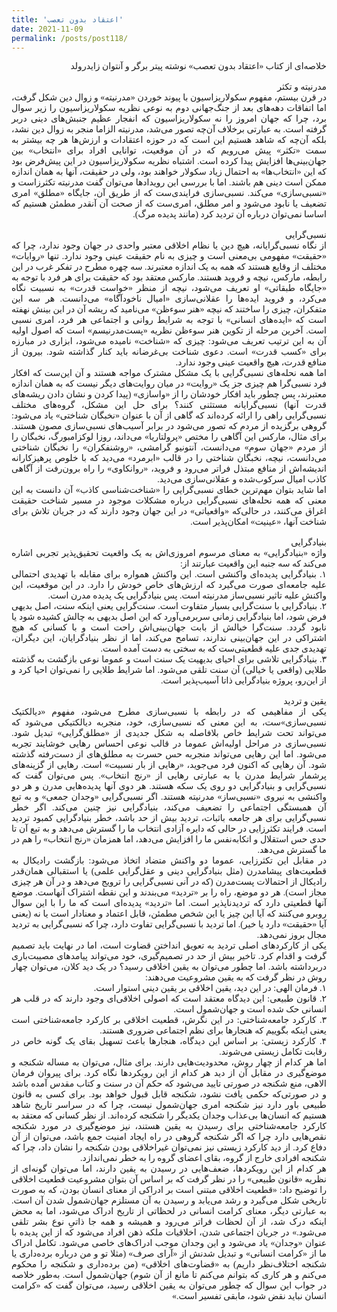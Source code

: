 ```yaml
---
title: 'اعتقاد بدون تعصب'
date: 2021-11-09
permalink: /posts/post118/
---
```

<div align="justify" dir="rtl" style="font-family:vazir;">

خلاصه‌ای از کتاب «اعتقاد بدون تعصب» نوشته پیتر برگر و آنتوان زایدرولد<br>
<br>
مدرنیته و تکثر<br>
در قرن بیستم، مفهوم سکولاریزاسیون با پیوند خوردن «مدرنیته» و زوال دین شکل گرفت، اما اتفاقات دهه‌های بعد از جنگ‌جهانی دوم به نوعی نظریه سکولاریزاسیون را زیر سوال برد، چرا که جهان امروز را نه سکولاریزاسیون که انفجار عظیم جنبش‌های دینی دربر گرفته است. به عبارتی برخلاف آن‌چه تصور می‌شد، مدرنیته الزاما منجر به زوال دین نشد، بلکه آن‌چه که شاهد هستیم این است که در حوزه اعتقادات و ارزش‌ها هر چه بیشتر به سمت «تکثر» پیش می‌رویم که در آن موقعیت، توانایی افراد برای «انتخاب» بین جهان‌بینی‌ها افزایش پیدا کرده است. اشتباه نظریه سکولاریزاسیون در این پیش‌فرض بود که این «انتخاب‌ها» به احتمال زیاد سکولار خواهند بود، ولی در حقیقت، آنها به همان اندازه ممکن است دینی هم باشند. اما با بررسی این رویدادها می‌توان گفت مدرنیته تکثرزاست و «نسبی‌سازی» می‌کند. نسبی‌سازی فرایندی‌ست که از طریق آن، جایگاه «مطلق» امری تضعیف یا نابود می‌شود و امر مطلق، امری‌ست که از صحت آن آنقدر مطمئن هستیم که اساسا نمی‌توان درباره آن تردید کرد (مانند پدیده مرگ). <br>
<br>
نسبی‌گرایی<br>
از نگاه نسبی‌گرایانه، هیچ دین یا نظام اخلاقی معتبر واحدی در جهان وجود ندارد، چرا که «حقیقت» مفهومی بی‌معنی است و چیزی به نام حقیقت عینی وجود ندارد. تنها «روایات» مختلف از وقایع هستند که همه به یک اندازه معتبرند. سه چهره مطرح در تفکر غرب در این رابطه، مارکس، نیچه و فروید هستند. مارکس معتقد بود که حقیقت برای هر فرد با توجه به «جایگاه طبقاتی» او تعریف می‌شود، نیچه از منظر «خواست قدرت» به نسبیت نگاه می‌کرد، و فروید ایده‌ها را عقلانی‌سازی «امیال ناخودآگاه» می‌دانست. هر سه این متفکران، چیزی را ساختند که نیچه «هنر سوءظن» می‌نامید که ریشه آن در این بینش نهفته است که «ایده‌های انسانی» با توجه به شرایط روانی و اجتماعی هر فرد، امری نسبی است. آخرین مرحله از تکوین هنر سوءظن نظریه «پست‌مدرنیسم» است که اصول اولیه آن به این ترتیب تعریف می‌شود: چیزی که «شناخت» نامیده می‌شود، ابزاری در مبارزه برای «کسب قدرت» است. دعوی شناخت بی‌غرضانه باید کنار گذاشته شود. بیرون از منافع قدرت، هیچ واقعیت عینی وجود ندارد.<br>
اما همه نحله‌های نسبی‌گرایی با یک مشکل مشترک مواجه هستند و آن این‌ست که افکار فرد نسبی‌گرا هم چیزی جز یک «روایت» در میان روایت‌های دیگر نیست که به همان اندازه معتبرند، پس چطور باید افکار خودشان را از «واسازی» (پیدا کردن و نشان دادن ریشه‌های قدرت آنها) نسبی‌گرایانه مستثنی کنند؟ برای حل این مشکل، گروه‌های مختلف نسبی‌گرایی راهی را ارائه کرده‌اند که گاهی از آن با عنوان «نخبگان شناختی» یاد می‌شود: گروهی برگزیده از مردم که تصور می‌شود در برابر آسیب‌های نسبی‌سازی مصون هستند. برای مثال، مارکس این آگاهی را مختص «پرولتاریا» می‌داند، روزا لوکزامبورگ، نخبگان را از مردم «جهان سوم» می‌دانست، آنتونیو گرامشی، «روشنفکران» را نخبگان شناختی می‌دانست، نیچه، نخبگان شناختی را در قالب «ابرمرد» می‌دید که با خلوص پرهیزکارانه اندیشه‌اش از منافع مبتذل فراتر می‌رود و فروید، «روانکاوی» را راه برون‌رفت از آگاهی کاذب امیال سرکوب‌شده و عقلانی‌سازی می‌دید.<br>
اما شاید بتوان مهم‌ترین خطای نسبی‌گرایی را «شناخت‌شناسی کاذب» آن دانست به این معنی که همه نحله‌های نسبی‌گرایی درباره مشکلات موجود در مسیر شناخت حقیقت اغراق می‌کنند، در حالی‌که «واقعیاتی» در این جهان وجود دارند که در جریان تلاش برای شناخت آنها، «عینیت» امکان‌پذیر است.<br>
<br>
بنیادگرایی<br>
واژه «بنیادگرایی» به معنای مرسوم امروزی‌اش به یک واقعیت تحقیق‌پذیر تجربی اشاره می‌کند که سه جنبه این واقعیت عبارتند از:<br>
۱. بنیادگرایی پدیده‌ای واکنشی است. این واکنش همواره برای مقابله با تهدیدی احتمالی علیه جامعه‌ای صورت می‌گیرد که ارزش‌های خاص خودش را دارد. در این موقعیت، این واکنش علیه تاثیر نسبی‌ساز مدرنیته است. پس بنیادگرایی یک پدیده مدرن است.<br>
۲. بنیادگرایی با سنت‌گرایی بسیار متفاوت است. سنت‌گرایی یعنی اینکه سنت، اصل بدیهی فرض شود، اما بنیادگرایی زمانی سربرمی‌آورد که این اصل بدیهی به چالش کشیده شود یا نابود گردد. سنت‌گرا خیالش از بابت جهان‌بینی‌اش راحت است و با کسانی که هیچ اشتراکی در این جهان‌بینی ندارند، تسامح می‌کند، اما از نظر بنیادگرایان، این دیگران، تهدیدی جدی علیه قطعیتی‌ست که به سختی به دست آمده است.<br>
۳. بنیادگرایی تلاشی برای احیای بدیهیت یک سنت است و عموما نوعی بازگشت به گذشته طلایی (واقعی یا خیالی) آن سنت تلقی می‌شود. اما شرایط طلایی را نمی‌توان احیا کرد و از این‌رو، پروژه بنیادگرایی ذاتا آسیب‌پذیر است.<br>
<br>
یقین و تردید<br>
یکی از مفاهیمی که در رابطه با نسبی‌سازی مطرح می‌شود، مفهوم «دیالکتیک نسبی‌سازی»ست، به این معنی که نسبی‌سازی، خود، منجربه دیالکتیکی می‌شود که می‌تواند تحت شرایط خاص بلافاصله به شکل جدیدی از «مطلق‌گرایی» تبدیل شود. نسبی‌سازی در مراحل اولیه‌اش عموما در قالب نوعی احساس رهایی خوشایند تجربه می‌شود. اما این رهایی می‌تواند منجربه حس حسرت به مطلق‌های از دست‌رفته گذشته شود. آن رهایی که اکنون فرد می‌جوید، «رهایی از بار نسبیت» است. رهایی از گزینه‌های پرشمار شرایط مدرن یا به عبارتی رهایی از «رنج انتخاب». پس می‌توان گفت که نسبی‌گرایی و بنیادگرایی دو روی یک سکه هستند. هر دوی آنها پدیده‌هایی مدرن و هر دو واکنشی به نیروی «نسبی‌ساز» مدرنیته هستند. اگر نسبی‌گرایی «وجدان جمعی» و به تبع آن همبستگی اجتماعی را تضعیف می‌کند، بنیادگرایی نیز چنین می‌کند. اگر خطر نسبی‌گرایی برای هر جامعه باثبات، تردید بیش از حد باشد، خطر بنیادگرایی کمبود تردید است. فرایند تکثرزایی در حالی که دایره آزادی انتخاب ما را گسترش می‌دهد و به تبع آن تا حدی حس استقلال و اتکابه‌نفس ما را افزایش می‌دهد، اما همزمان «رنج انتخاب» را هم در ما گسترش می‌دهد.<br>
در مقابل این تکثرزایی، عموما دو واکنش متضاد اتخاذ می‌شود: بازگشت رادیکال به قطعیت‌های پیشامدرن (مثل بنیادگرایی دینی و عقل‌گرایی علمی) یا استقبالی همان‌قدر رادیکال از احتمالات پست‌مدرن (که در آنی نسبی‌گرایی را ترویج می‌دهد و در آن هر چیزی مجاز است). هر دو موضع، راه را بر «تردید» می‌بندند و این نقطه اشتراک آنهاست. موضع آنها قطعیتی دارد که تردیدناپذیر است. اما «تردید» پدید‌ه‌ای است که ما را با این سوال روبرو می‌کنند که آیا این چیز یا این شخص مطمئن، قابل اعتماد و معنادار است یا نه (یعنی آیا «حقیقت» دارد یا خیر). اما تردید با نسبی‌گرایی تفاوت دارد، چرا که نسبی‌گرایی به تردید مجال بروز نمی‌دهد.<br>
یکی از کارکردهای اصلی تردید به تعویق انداختن قضاوت است، اما در نهایت باید تصمیم گرفت و اقدام کرد. تاخیر بیش از حد در تصمیم‌گیری، خود می‌تواند پیامدهای مصیبت‌باری دربرداشته باشد. اما چطور می‌توان به یقین اخلاقی رسید؟ در یک دید کلان، می‌توان چهار روش در نظر گرفت که به یقین مشروعیت می‌دهند:<br>
۱. فرمان الهی: در این دید، یقین اخلاقی بر یقین دینی استوار است.<br>
۲. قانون طبیعی: این دیدگاه معتقد است که اصولی اخلاقی‌ای وجود دارند که در قلب هر انسانی حک شده است و جهان‌شمول است.<br>
۳. کارکرد جامعه‌شناختی: در این نگرش، قطعیت اخلاقی بر کارکرد جامعه‌شناختی است یعنی اینکه بگوییم که هنجارها برای نظم اجتماعی ضروری هستند.<br>
۴. کارکرد زیستی: بر اساس این دیدگاه، هنجارها باعث تسهیل بقای یک گونه خاص در رقابت تکامل زیستی می‌شوند.<br>
اما هر کدام از چهار روش، محدودیت‌هایی دارند. برای مثال، می‌توان به مساله شکنجه و موضع‌گیری در مقابل آن از دید هر کدام از این رویکردها نگاه کرد. برای پیروان فرمان الاهی، منع شکنجه در صورتی تایید می‌شود که حکم آن در سنت و کتاب مقدس آمده باشد و در صورتی‌که حکمی یافت نشود، شکنجه قابل قبول خواهد بود. برای کسی به قانون طبیعی باور دارد نیز شکنجه امری جهان‌شمول نیست، چرا که در سراسر تاریخ شاهد هستیم که انسان‌ها بی‌عذاب وجدان یکدیگر را شکنجه کرده‌اند. از نظر کسانی که معتقد به کارکرد جامعه‌شناختی برای رسیدن به یقین هستند، نیز موضع‌گیری در مورد شکنجه نقص‌هایی دارد چرا که اگر شکنجه گروهی در راه ایجاد امنیت جمع باشد، می‌توان از آن دفاع کرد. از دید کارکرد زیستی نیز نمی‌توان غیراخلاقی بودن شکنجه را نشان داد، چرا که شکنجه افرادی خارج از گروه، بقای اعضای گروه را به خطر نمی‌اندازد.<br>
هر کدام از این رویکردها، ضعف‌هایی در رسیدن به یقین دارند، اما می‌توان گونه‌ای از نظریه «قانون طبیعی» را در نظر گرفت که بر اساس آن بتوان مشروعیت قطعیت اخلاقی را توضیح داد: «قطعیت اخلاقی مبتنی است بر ادراکی از معنای انسان بودن، که به صورت تاریخی شکل می‌گیرد و رشد می‌یابد و رسیدن به آن مستلزم جهان‌شمول شدن آن است. به عبارتی دیگر، معنای کرامت انسانی در لحظاتی از تاریخ ادراک می‌شود، اما به محض اینکه درک شد، از آن لحظات فراتر می‌رود و همیشه و همه جا ذاتیِ نوع بشر تلقی می‌شود.» در جریان اجتماعی شدن، اخلاقیات ملکه ذهن افراد می‌شود که از این پدیده با عنوان «وجدان» یاد می‌شود و این وجدان موجب ادراک‌های خاصی می‌شود. تکامل ادراک ما از «کرامت انسانی» و تبدیل شدنش از «آرای صرف» (مثلا تو و من درباره برده‌داری یا شکنجه اختلاف‌نظر داریم) به «قضاوت‌های اخلاقی» (من برده‌داری و شکنجه را محکوم می‌کنم و هر کاری که بتوانم می‌کنم تا مانع از آن شوم) جهان‌شمول است. به‌طور خلاصه در جواب این سوال که چطور می‌توان به یقین اخلاقی رسید، می‌توان گفت که «کرامت انسان نباید نقض شود، مابقی تفسیر است.»
